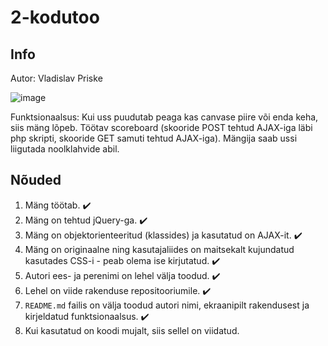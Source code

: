 # 2-kodutoo

## Info
Autor: Vladislav Priske

![image](https://user-images.githubusercontent.com/55079623/172074649-dd3055af-6680-4828-b8bf-616d1129ed45.png)

Funktsionaalsus:
Kui uss puudutab peaga kas canvase piire või enda keha, siis mäng lõpeb.
Töötav scoreboard (skooride POST tehtud AJAX-iga läbi php skripti, skooride GET samuti tehtud AJAX-iga).
Mängija saab ussi liigutada noolklahvide abil.

## Nõuded

1. Mäng töötab. ✔️ 
2. Mäng on tehtud jQuery-ga. ✔️ 
3. Mäng on objektorienteeritud (klassides) ja kasutatud on AJAX-it. ✔️ 
4. Mäng on originaalne ning kasutajaliides on maitsekalt kujundatud kasutades CSS-i - peab olema ise kirjutatud. ✔️ 
5. Autori ees- ja perenimi on lehel välja toodud. ✔️ 
6. Lehel on viide rakenduse repositooriumile. ✔️ 
7. `README.md` failis on välja toodud autori nimi, ekraanipilt rakendusest ja kirjeldatud funktsionaalsus. ✔️ 
8. Kui kasutatud on koodi mujalt, siis sellel on viidatud. 
